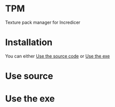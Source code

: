 # TPM
Texture pack manager for Incredicer
# Installation

You can either [Use the source code](#usesource) or [Use the exe](#usetheexe)

# Use source

# Use the exe
